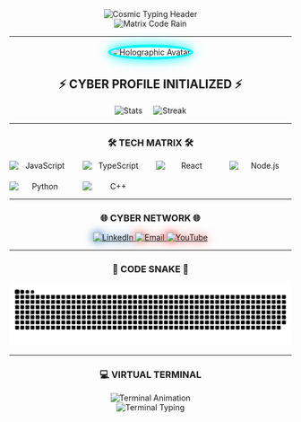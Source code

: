 <!-- Cosmic Animated Header -->
<div align="center">
  <img src="https://readme-typing-svg.demolab.com?font=Space+Mono&size=40&duration=4000&pause=1000&color=00F7FF&background=000000&center=true&vCenter=true&width=1200&height=100&lines=%F0%9F%9A%80+ADITYA+RAJ;FULL+STACK+DEVELOPER+%E2%9D%AF+TECH+INNOVATOR;BUILDING+DIGITAL+WORLDS+%F0%9F%92%BB" alt="Cosmic Typing Header" />
</div>

<!-- Matrix Rain Animation -->
<div align="center">
  <img src="https://raw.githubusercontent.com/ADITYA0018TH/ADITYA0018TH/main/matrix.gif" width="100%" height="300px" alt="Matrix Code Rain" />
</div>

---

<!-- Holographic Profile Section -->
<div align="center">
  <img src="https://media.giphy.com/media/v1.Y2lkPTc5MGI3NjExcWQ3dG1hY2ZtZ3F2Z2h4dW5zZ2x4bWx4Y2J5d2V6eWx6eGJ2c3F1eCZlcD12MV9pbnRlcm5hbF9naWZfYnlfaWQmY3Q9Zw/qgQUggAC3Pfv687qPC/giphy.gif" width="200" style="border-radius:50%;border:5px solid #00F7FF;box-shadow:0 0 20px #00F7FF" alt="Holographic Avatar" />
  
  <h2>⚡ CYBER PROFILE INITIALIZED ⚡</h2>
  
  <!-- Animated Stats Cards -->
  <div style="display: flex; justify-content: center; gap: 20px; flex-wrap: wrap;">
    <img src="https://github-readme-stats.vercel.app/api?username=ADITYA0018TH&show_icons=true&theme=nightowl&hide_border=true&bg_color=000000&title_color=00F7FF&text_color=FFFFFF&icon_color=00F7FF" alt="Stats" />
    <img src="https://github-readme-streak-stats.herokuapp.com/?user=ADITYA0018TH&theme=nightowl&hide_border=true&background=000000&stroke=00F7FF&ring=00F7FF&fire=00F7FF&currStreakNum=FFFFFF&sideNums=FFFFFF&currStreakLabel=FFFFFF" alt="Streak" />
  </div>
</div>

---

<!-- Tech Grid with Hover Effects -->
<h3 align="center">🛠 TECH MATRIX 🛠</h3>

<div align="center" style="display: grid; grid-template-columns: repeat(auto-fit, minmax(100px, 1fr)); gap: 20px;">
  <!-- Row 1 -->
  <img src="https://img.shields.io/badge/JavaScript-F7DF1E?style=for-the-badge&logo=javascript&logoColor=black" alt="JavaScript" onmouseover="this.style.transform='scale(1.2)';this.style.filter='drop-shadow(0 0 10px #F7DF1E)'" onmouseout="this.style.transform='scale(1)';this.style.filter='none'" />
  <img src="https://img.shields.io/badge/TypeScript-007ACC?style=for-the-badge&logo=typescript&logoColor=white" alt="TypeScript" onmouseover="this.style.transform='scale(1.2)';this.style.filter='drop-shadow(0 0 10px #007ACC)'" onmouseout="this.style.transform='scale(1)';this.style.filter='none'" />
  <img src="https://img.shields.io/badge/React-61DAFB?style=for-the-badge&logo=react&logoColor=black" alt="React" onmouseover="this.style.transform='scale(1.2)';this.style.filter='drop-shadow(0 0 10px #61DAFB)'" onmouseout="this.style.transform='scale(1)';this.style.filter='none'" />
  
  <!-- Row 2 -->
  <img src="https://img.shields.io/badge/Node.js-339933?style=for-the-badge&logo=nodedotjs&logoColor=white" alt="Node.js" onmouseover="this.style.transform='scale(1.2)';this.style.filter='drop-shadow(0 0 10px #339933)'" onmouseout="this.style.transform='scale(1)';this.style.filter='none'" />
  <img src="https://img.shields.io/badge/Python-3776AB?style=for-the-badge&logo=python&logoColor=white" alt="Python" onmouseover="this.style.transform='scale(1.2)';this.style.filter='drop-shadow(0 0 10px #3776AB)'" onmouseout="this.style.transform='scale(1)';this.style.filter='none'" />
  <img src="https://img.shields.io/badge/C%2B%2B-00599C?style=for-the-badge&logo=c%2B%2B&logoColor=white" alt="C++" onmouseover="this.style.transform='scale(1.2)';this.style.filter='drop-shadow(0 0 10px #00599C)'" onmouseout="this.style.transform='scale(1)';this.style.filter='none'" />
</div>

---

<!-- 3D Network Section -->
<h3 align="center">🌐 CYBER NETWORK 🌐</h3>

<div align="center">
  <!-- Glowing Social Links -->
  <a href="https://www.linkedin.com/in/aditya-raj-17a79a22b" target="_blank">
    <img src="https://img.shields.io/badge/LinkedIn-0A66C2?style=for-the-badge&logo=linkedin&logoColor=white&labelColor=000000" alt="LinkedIn" style="filter: drop-shadow(0 0 8px #0A66C2); transition: all 0.3s ease;" onmouseover="this.style.transform='translateY(-5px)'; this.style.filter='drop-shadow(0 0 15px #0A66C2)'" onmouseout="this.style.transform='none'; this.style.filter='drop-shadow(0 0 8px #0A66C2)'" />
  </a>
  <a href="mailto:aditya.raj0018th@gmail.com" target="_blank">
    <img src="https://img.shields.io/badge/Email-EA4335?style=for-the-badge&logo=gmail&logoColor=white&labelColor=000000" alt="Email" style="filter: drop-shadow(0 0 8px #EA4335); transition: all 0.3s ease;" onmouseover="this.style.transform='translateY(-5px)'; this.style.filter='drop-shadow(0 0 15px #EA4335)'" onmouseout="this.style.transform='none'; this.style.filter='drop-shadow(0 0 8px #EA4335)'" />
  </a>
  <a href="https://www.youtube.com/@ADITYA0018TH" target="_blank">
    <img src="https://img.shields.io/badge/YouTube-FF0000?style=for-the-badge&logo=youtube&logoColor=white&labelColor=000000" alt="YouTube" style="filter: drop-shadow(0 0 8px #FF0000); transition: all 0.3s ease;" onmouseover="this.style.transform='translateY(-5px)'; this.style.filter='drop-shadow(0 0 15px #FF0000)'" onmouseout="this.style.transform='none'; this.style.filter='drop-shadow(0 0 8px #FF0000)'" />
  </a>
</div>

---

<!-- Animated Snake Contribution Graph -->
<h3 align="center">🐍 CODE SNAKE 🐍</h3>

<div align="center">
  <img alt="snake eating my contributions" src="https://github.com/Amir-Ranjbr/Amir-Ranjbr/blob/output/github-contribution-grid-snake.svg" /></div>

---

<!-- Terminal Animation -->
<h3 align="center">💻 VIRTUAL TERMINAL</h3>

<div align="center">
  <img src="https://raw.githubusercontent.com/ADITYA0018TH/ADITYA0018TH/main/terminal.gif" width="600" alt="Terminal Animation" />
</div>

<!-- Cyberpunk Footer -->
<div align="center">
  <img src="https://readme-typing-svg.demolab.com?font=Press+Start+2P&size=20&duration=3000&pause=1000&color=00F7FF&background=000000&center=true&vCenter=true&width=1000&height=100&lines=SYSTEM+STATUS%3A+ONLINE;CONNECTION+ESTABLISHED;AWAITING+YOUR+NEXT+COMMAND..." alt="Terminal Typing" />
</div>

